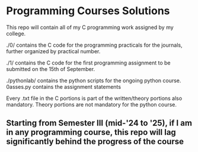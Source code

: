 # Programming Courses Solutions

This repo will contain all of my C programming work assigned by my college.

./0/ contains the C code for the programming practicals for the
journals, further organized by practical number.

./1/ contains the C code for the first programming assignment to be
submitted on the 15th of September.

./pythonlab/ contains the python scripts for the ongoing python course. 0asses.py contains
the assignment statements

Every .txt file in the C portions is part of the written/theory portions also mandatory.
Theory portions are not mandatory for the python course.

## Starting from Semester III (mid-'24 to '25), if I am in any programming course, this repo will lag significantly behind the progress of the course
